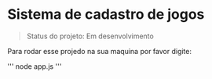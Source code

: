 <h1>Sistema de cadastro de jogos</h1>

> Status do projeto: Em desenvolvimento

Para rodar esse projedo na sua maquina por favor digite:

'''
node app.js
'''
